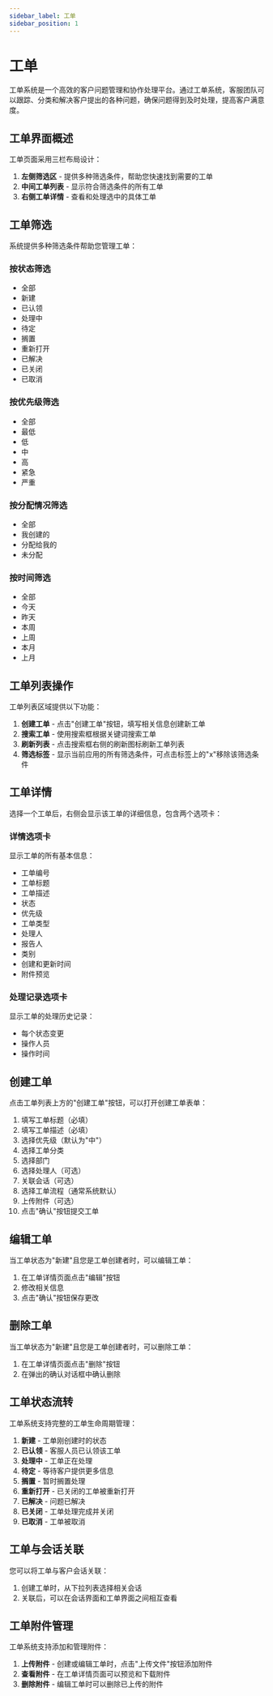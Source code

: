 ```yaml
---
sidebar_label: 工单
sidebar_position: 1
---
```


# 工单

工单系统是一个高效的客户问题管理和协作处理平台。通过工单系统，客服团队可以跟踪、分类和解决客户提出的各种问题，确保问题得到及时处理，提高客户满意度。

## 工单界面概述

工单页面采用三栏布局设计：

<!-- ![工单界面](../../../assets/manual/ticket_overview.png) -->

1. **左侧筛选区** - 提供多种筛选条件，帮助您快速找到需要的工单
2. **中间工单列表** - 显示符合筛选条件的所有工单
3. **右侧工单详情** - 查看和处理选中的具体工单

## 工单筛选

系统提供多种筛选条件帮助您管理工单：

### 按状态筛选

- 全部
- 新建
- 已认领
- 处理中
- 待定
- 搁置
- 重新打开
- 已解决
- 已关闭
- 已取消

### 按优先级筛选

- 全部
- 最低
- 低
- 中
- 高
- 紧急
- 严重

### 按分配情况筛选

- 全部
- 我创建的
- 分配给我的
- 未分配

### 按时间筛选

- 全部
- 今天
- 昨天
- 本周
- 上周
- 本月
- 上月

## 工单列表操作

工单列表区域提供以下功能：

1. **创建工单** - 点击"创建工单"按钮，填写相关信息创建新工单
2. **搜索工单** - 使用搜索框根据关键词搜索工单
3. **刷新列表** - 点击搜索框右侧的刷新图标刷新工单列表
4. **筛选标签** - 显示当前应用的所有筛选条件，可点击标签上的"x"移除该筛选条件

## 工单详情

选择一个工单后，右侧会显示该工单的详细信息，包含两个选项卡：

### 详情选项卡

显示工单的所有基本信息：

- 工单编号
- 工单标题
- 工单描述
- 状态
- 优先级
- 工单类型
- 处理人
- 报告人
- 类别
- 创建和更新时间
- 附件预览

### 处理记录选项卡

显示工单的处理历史记录：

- 每个状态变更
- 操作人员
- 操作时间

## 创建工单

点击工单列表上方的"创建工单"按钮，可以打开创建工单表单：

1. 填写工单标题（必填）
2. 填写工单描述（必填）
3. 选择优先级（默认为"中"）
4. 选择工单分类
5. 选择部门
6. 选择处理人（可选）
7. 关联会话（可选）
8. 选择工单流程（通常系统默认）
9. 上传附件（可选）
10. 点击"确认"按钮提交工单

## 编辑工单

当工单状态为"新建"且您是工单创建者时，可以编辑工单：

1. 在工单详情页面点击"编辑"按钮
2. 修改相关信息
3. 点击"确认"按钮保存更改

## 删除工单

当工单状态为"新建"且您是工单创建者时，可以删除工单：

1. 在工单详情页面点击"删除"按钮
2. 在弹出的确认对话框中确认删除

## 工单状态流转

工单系统支持完整的工单生命周期管理：

1. **新建** - 工单刚创建时的状态
2. **已认领** - 客服人员已认领该工单
3. **处理中** - 工单正在处理
4. **待定** - 等待客户提供更多信息
5. **搁置** - 暂时搁置处理
6. **重新打开** - 已关闭的工单被重新打开
7. **已解决** - 问题已解决
8. **已关闭** - 工单处理完成并关闭
9. **已取消** - 工单被取消

## 工单与会话关联

您可以将工单与客户会话关联：

1. 创建工单时，从下拉列表选择相关会话
2. 关联后，可以在会话界面和工单界面之间相互查看

## 工单附件管理

工单系统支持添加和管理附件：

1. **上传附件** - 创建或编辑工单时，点击"上传文件"按钮添加附件
2. **查看附件** - 在工单详情页面可以预览和下载附件
3. **删除附件** - 编辑工单时可以删除已上传的附件
